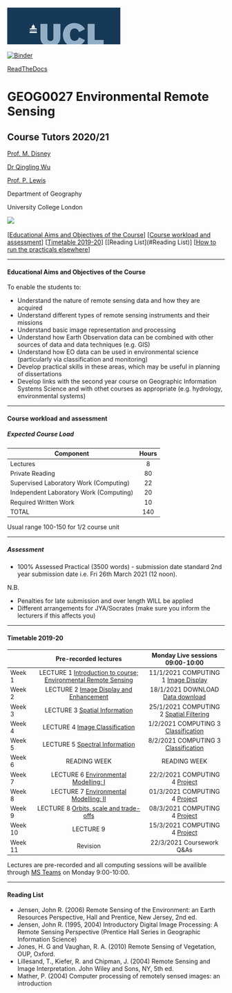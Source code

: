 ![UCL](docs/images//ucl_logo.png)

[![Binder](https://mybinder.org/badge_logo.svg)](https://mybinder.org/v2/gh/profLewis/GEOG0027.git/master)

[ReadTheDocs](https://geog0027-environmental-remote-sensing.readthedocs.io/en/latest/)

# GEOG0027 Environmental Remote Sensing

## Course Tutors 2020/21

[Prof. M. Disney](http://www2.geog.ucl.ac.uk/~mdisney)

[Dr Qingling Wu](https://www.geog.ucl.ac.uk/people/research-staff/qingling-wu)

[Prof. P. Lewis](http://www2.geog.ucl.ac.uk/~plewis)

Department of Geography
    
University College London
    
    
![](docs/images/europe.jpg)

[[Educational Aims and Objectives of the Course](#Education)]  [[Course workload and assessment](#workload)] [[Timetable 2019-20](#Timetable)] [[Reading List](#Reading List)] [[How to run the practicals elsewhere](#elsewhere)]

-----------------------------------


#### <a name="Education">Educational Aims and Objectives of the Course</a>

 To enable the students to: 
 
+ Understand the nature of remote sensing data and how they are acquired
+ Understand different types of remote sensing instruments and their missions
+ Understand basic image representation and processing
+ Understand how Earth Observation data can be combined with other sources of data and data techniques (e.g. GIS)
+ Understand how EO data can be used in environmental science (particularly via classification and monitoring)
+ Develop practical skills in these areas, which may be useful in planning of dissertations
+ Develop links with the second year course on Geographic Information Systems Science and with othet courses as appropriate (e.g. hydrology, environmental systems)

-----------------------------------


#### <a name="workload">Course workload and assessment</a>

##### Expected Course Load

|Component 	|Hours|
|-------  | :--------:|
| Lectures | 	8|
|Private Reading 	|80
|Supervised Laboratory Work (Computing) |	22|
|Independent Laboratory Work (Computing) |	20|
|Required Written Work |	10|
|TOTAL |	140|

Usual range 100-150 for 1/2 course unit 


-----------------------------------


##### Assessment

+ 100% Assessed Practical (3500 words) - submission date standard 2nd year submission date i.e. Fri 26th March 2021 (12 noon).

N.B.

- Penalties for late submission and over length WILL be applied
- Different arrangements for JYA/Socrates (make sure you inform the lecturers if this affects you)

-----------------------------------


#### <a name="Timetable">Timetable 2019-20</a>


|  | Pre-recorded lectures | Monday Live sessions 09:00-10:00 |
| ------------------- | :-------------------: | :-----------------: | 
| Week 1 |  LECTURE 1 [Introduction to course; Environmental Remote Sensing](docs/coursenotes/lecture1-2020.pdf) | 11/1/2021 COMPUTING 1 [Image Display](docs/ImageDisplay.ipynb)|
| Week 2 | LECTURE 2 [Image Display and Enhancement](docs/coursenotes/lecture2.pdf)| 18/1/2021 DOWNLOAD [Data download](docs/Download.ipynb)|
| Week 3 | LECTURE 3 [Spatial Information](docs/coursenotes/lecture3.pdf) | 25/1/2021 COMPUTING 2 [Spatial Filtering](docs/SpatialFiltering.ipynb) |
| Week 4  | LECTURE 4 [Image Classification](docs/coursenotes/lecture4.pdf) | 1/2/2021 COMPUTING 3 [Classification](docs/Classification.ipynb) | 
| Week 5 | LECTURE 5 [Spectral Information](docs/coursenotes/lecture5.pdf) | 8/2/2021 COMPUTING 3 [Classification](docs/Classification.ipynb) |
| Week 6 | READING WEEK | READING WEEK |
| Week 7 | LECTURE 6 [Environmental Modelling: I](docs/coursenotes/lecture6-2019.pdf) | 22/2/2021  COMPUTING 4 [Project](https://geog0027-coursework.readthedocs.io)|
| Week 8 | LECTURE 7 [Environmental Modelling: II](docs/coursenotes/lecture7-2020.pdf)  | 01/3/2021 COMPUTING 4 [Project](https://geog0027-coursework.readthedocs.io) | 
| Week 9 | LECTURE 8 [Orbits, scale and trade-offs](docs/coursenotes/lecture8-2020.pdf) | 08/3/2021 COMPUTING 4 [Project](https://geog0027-coursework.readthedocs.io)| 
| Week 10 | LECTURE 9 | 15/3/2021 COMPUTING 4 [Project](https://geog0027-coursework.readthedocs.io)| 
| Week 11 | Revision | 22/3/2021 Coursework Q&As |  


Lectures are pre-recorded and all computing sessions will be availible through [MS Teams](https://teams.microsoft.com/l/team/19%3a7fe97b7d70084f6ea4ba979d90cc95c9%40thread.tacv2/conversations?groupId=5f67ce51-b3b4-4366-ae95-6ecdb3f09694&tenantId=1faf88fe-a998-4c5b-93c9-210a11d9a5c2) on Monday 9:00-10:00. 


-----------------------------------


#### <a name="Reading List">Reading List</a>

- Jensen, John R. (2006) Remote Sensing of the Environment: an Earth Resources Perspective, Hall and Prentice, New Jersey, 2nd ed.
- Jensen, John R. (1995, 2004) Introductory Digital Image Processing: A Remote Sensing Perspective (Prentice Hall Series in Geographic Information Science)
- Jones, H. G and Vaughan, R. A. (2010) Remote Sensing of Vegetation, OUP, Oxford.
- Lillesand, T., Kiefer, R. and Chipman, J. (2004) Remote Sensing and Image Interpretation. John Wiley and Sons, NY, 5th ed.
- Mather, P. (2004) Computer processing of remotely sensed images: an introduction 

